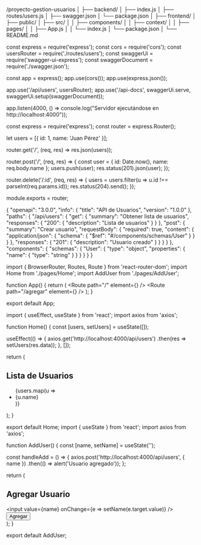 /proyecto-gestion-usuarios
│
├── backend/
│   ├── index.js
│   ├── routes/users.js
│   ├── swagger.json
│   └── package.json
│
├── frontend/
│   ├── public/
│   ├── src/
│   │   ├── components/
│   │   ├── context/
│   │   ├── pages/
│   │   ├── App.js
│   │   └── index.js
│   └── package.json
│
└── README.md

const express = require('express');
const cors = require('cors');
const usersRouter = require('./routes/users');
const swaggerUi = require('swagger-ui-express');
const swaggerDocument = require('./swagger.json');

const app = express();
app.use(cors());
app.use(express.json());

app.use('/api/users', usersRouter);
app.use('/api-docs', swaggerUi.serve, swaggerUi.setup(swaggerDocument));

app.listen(4000, () => console.log("Servidor ejecutándose en http://localhost:4000"));

const express = require('express');
const router = express.Router();

let users = [{ id: 1, name: 'Juan Pérez' }];

router.get('/', (req, res) => res.json(users));

router.post('/', (req, res) => {
  const user = { id: Date.now(), name: req.body.name };
  users.push(user);
  res.status(201).json(user);
});

router.delete('/:id', (req, res) => {
  users = users.filter(u => u.id !== parseInt(req.params.id));
  res.status(204).send();
});

module.exports = router;

{
  "openapi": "3.0.0",
  "info": {
    "title": "API de Usuarios",
    "version": "1.0.0"
  },
  "paths": {
    "/api/users": {
      "get": {
        "summary": "Obtener lista de usuarios",
        "responses": {
          "200": {
            "description": "Lista de usuarios"
          }
        }
      },
      "post": {
        "summary": "Crear usuario",
        "requestBody": {
          "required": true,
          "content": {
            "application/json": {
              "schema": { "$ref": "#/components/schemas/User" }
            }
          }
        },
        "responses": {
          "201": {
            "description": "Usuario creado"
          }
        }
      }
    }
  },
  "components": {
    "schemas": {
      "User": {
        "type": "object",
        "properties": {
          "name": { "type": "string" }
        }
      }
    }
  }
}

import { BrowserRouter, Routes, Route } from 'react-router-dom';
import Home from './pages/Home';
import AddUser from './pages/AddUser';

function App() {
  return (
    <BrowserRouter>
      <Routes>
        <Route path="/" element={<Home />} />
        <Route path="/agregar" element={<AddUser />} />
      </Routes>
    </BrowserRouter>
  );
}

export default App;

import { useEffect, useState } from 'react';
import axios from 'axios';

function Home() {
  const [users, setUsers] = useState([]);

  useEffect(() => {
    axios.get('http://localhost:4000/api/users')
      .then(res => setUsers(res.data));
  }, []);

  return (
    <div>
      <h2>Lista de Usuarios</h2>
      <ul>
        {users.map(u => <li key={u.id}>{u.name}</li>)}
      </ul>
    </div>
  );
}

export default Home;
import { useState } from 'react';
import axios from 'axios';

function AddUser() {
  const [name, setName] = useState('');

  const handleAdd = () => {
    axios.post('http://localhost:4000/api/users', { name })
      .then(() => alert('Usuario agregado'));
  };

  return (
    <div>
      <h2>Agregar Usuario</h2>
      <input value={name} onChange={e => setName(e.target.value)} />
      <button onClick={handleAdd}>Agregar</button>
    </div>
  );
}

export default AddUser;
